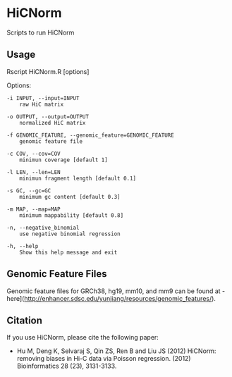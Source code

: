 # HiCNorm
Scripts to run HiCNorm  

## Usage

Rscript HiCNorm.R [options]

Options:
	
	-i INPUT, --input=INPUT
		raw HiC matrix

	-o OUTPUT, --output=OUTPUT
		normalized HiC matrix

	-f GENOMIC_FEATURE, --genomic_feature=GENOMIC_FEATURE
		genomic feature file

	-c COV, --cov=COV
		minimun coverage [default 1]

	-l LEN, --len=LEN
		minimun fragment length [default 0.1]

	-s GC, --gc=GC
		minimum gc content [default 0.3]

	-m MAP, --map=MAP
		minimum mappability [default 0.8]

	-n, --negative_binomial
		use negative binomial regression

	-h, --help
		Show this help message and exit

## Genomic Feature Files
Genomic feature files for GRCh38, hg19, mm10, and mm9 can be found at -here](http://enhancer.sdsc.edu/yunjiang/resources/genomic_features/).

## Citation

If you use HiCNorm, please cite the following paper:

- Hu M, Deng K, Selvaraj S, Qin ZS, Ren B and Liu JS (2012) HiCNorm: removing biases in Hi-C data via Poisson regression. (2012) Bioinformatics 28 (23), 3131-3133.

